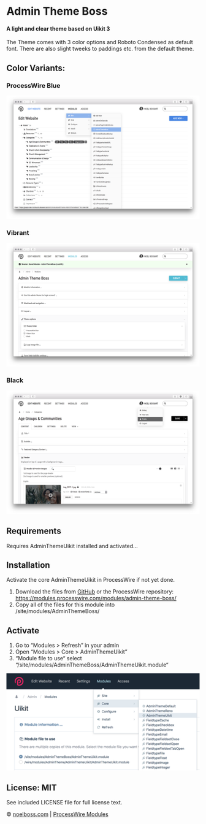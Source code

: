# Admin Theme Boss
#### A light and clear theme based on Uikit 3

The Theme comes with 3 color options and Roboto Condensed as default font.
There are also slight tweeks to paddings etc. from the default theme.

## Color Variants:

### ProcessWire Blue
![alt text](https://raw.githubusercontent.com/noelboss/AdminThemeBoss/master/docs/images/pw.png "Default ProcessWire Blue")

### Vibrant
![alt text](https://raw.githubusercontent.com/noelboss/AdminThemeBoss/master/docs/images/vibrant.png "Vibrant Color")

### Black
![alt text](https://raw.githubusercontent.com/noelboss/AdminThemeBoss/master/docs/images/black.png "Black Color")


## Requirements

Requires AdminThemeUikit installed and activated…

## Installation


Activate the core AdminThemeUikit in ProcessWire if not yet done.

1. Download the files from [GitHub](https://github.com/noelboss/AdminThemeBoss) or the ProcessWire repository: https://modules.processwire.com/modules/admin-theme-boss/
2. Copy all of the files for this module into /site/modules/AdminThemeBoss/

## Activate

1. Go to “Modules > Refresh” in your admin
2. Open “Modules > Core > AdminThemeUikit”
3. “Module file to use“ select  “/site/modules/AdminThemeBoss/AdminThemeUikit.module“

![alt text](https://raw.githubusercontent.com/noelboss/AdminThemeBoss/master/docs/images/acitvate.png "select  “/site/modules/AdminThemeBoss/AdminThemeUikit.module“")


## License: MIT

See included LICENSE file for full license text.

© [noelboss.com](https://www.noelboss.com) | [ProcessWire Modules](https://modules.processwire.com/authors/noelboss/)